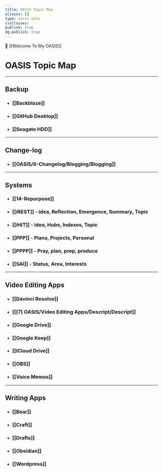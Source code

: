 ```yaml
---
title: OASIS Topic Map
aliases: []
type: oasis note
cssClasses: 
publish: true
dg-publish: true
---
```


🔺 [[Welcome To My OASIS]]

# OASIS Topic Map
---


## Backup 

- ### [[Backblaze]]
- ### [[GitHub Desktop]]
- ### [[Seagate HDD]]



---

## Change-log 
- ### [[OASIS/6-Changelog/Blogging/Blogging]]






---
## Systems 

- ### [[14-Repurpose]]

- ### [[iREST]] - idea, Reflection, Emergence, Summary, Topic
- ### [[iHIT]] - idea, Hubs, Indexes, Topic
- ### [[PPP]] - Plans, Projects, Personal 
- ### [[PPPP]] - Pray, plan, prep, produce 
- ### [[SAI]] - Status, Area, Interests 



---

## Video Editing Apps 

- ### [[Davinci Resolve]]
- ### [[[7] OASIS/Video Editing Apps/Descript/Descript]]
- ### [[Google Drive]]
- ### [[Google Keep]]
- ### [[ICloud Drive]]
- ### [[OBS]]
- ### [[Voice Memos]]



---

## Writing Apps 

- ### [[Bear]]
- ### [[Craft]]
- ### [[Drafts]]
- ### [[Obsidian]]
- ### [[Wordpress]]



